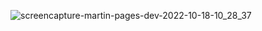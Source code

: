 ![screencapture-martin-pages-dev-2022-10-18-10_28_37](https://user-images.githubusercontent.com/90546802/196321363-985be163-df8b-442f-8bc6-7c44f9cc058d.png)
